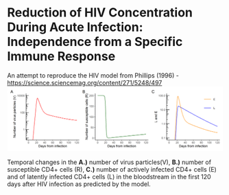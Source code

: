 # Reduction of HIV Concentration During Acute Infection: Independence from a Specific Immune Response
An attempt to reproduce the HIV model from Phillips (1996) - https://science.sciencemag.org/content/271/5248/497
![](https://raw.githubusercontent.com/dindiarto/HIV-Model-Phillips-1996/master/output/Fig_Phillips_1996.png)

Temporal changes in the __A.)__ number of virus particles(V), __B.)__ number of susceptible CD4+ cells (R), __C.)__ number of actively infected CD4+ cells (E) and of latently infected CD4+ cells (L) in the bloodstream in the first 120 days after HIV infection as predicted by the model.
